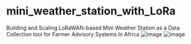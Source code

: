 # mini_weather_station_with_LoRa
Building and Scaling LoRaWAN-based Mini Weather Station as a Data Collection tool  for Farmer Advisory Systems In Africa
![image](https://github.com/solomonitotia/mini_weather_station_with_LoRa/assets/52659391/4370c943-3f71-479d-a242-59355601cb40)
![image](https://github.com/solomonitotia/mini_weather_station_with_LoRa/assets/52659391/5d71e113-8824-490f-82f6-b3dcb98c10b1)


